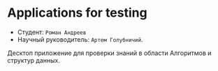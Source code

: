 # Applications for testing


* Студент: `Роман Андреев`
* Научный руководитель: `Артем Голубничий`.

Десктоп приложение для проверки знаний в области Алгоритмов и структур данных.
